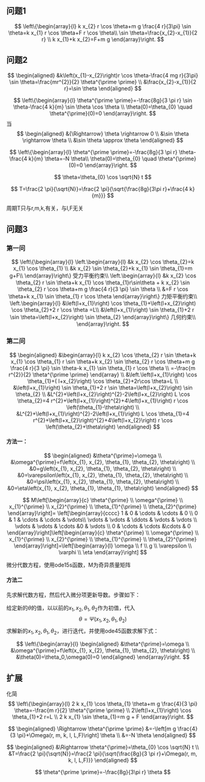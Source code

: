  ## 问题1

$$
\left\{\begin{array}{l}
k x_{2} r \cos \theta+m g \frac{4 r}{3\pi} \sin \theta=k x_{1} r \cos \theta+F r \cos \theta\\
\sin \theta=\frac{x_{2}-x_{1}}{2 r} \\
k x_{1}+k x_{2}=F+m g
\end{array}\right.
$$



## 问题2

$$
\begin{aligned}
&k\left(x_{1}-x_{2}\right)r \cos \theta-\frac{4 mg r}{3\pi} \sin \theta=\frac{mr^{2}}{2} \theta^{\prime \prime} \\
&\frac{x_{2}-x_{1}}{2 r}=\sin \theta
\end{aligned}
$$


$$
\left\{\begin{array}{l}
\theta^{\prime \prime}=-\frac{8g}{3 \pi r} \sin \theta-\frac{4 k}{m} \sin \theta \cos \theta \\
\theta(0)=\theta_{0} \quad \theta^{\prime}(0)=0
\end{array}\right.
$$
当
$$
\begin{aligned}
&{\Rightarrow} \theta \rightarrow 0 \\
&\sin \theta \rightarrow \theta \\
&\sin \theta \approx \theta
\end{aligned}
$$

$$
\left\{\begin{array}{l}
\theta^{\prime \prime}=-\frac{8g}{3 \pi r} \theta-\frac{4 k}{m} \theta=-N \theta\\
\theta(0)=\theta_{0} \quad \theta^{\prime}(0)=0
\end{array}\right.
$$

$$
\theta=\theta_{0} \cos \sqrt{N} t
$$

$$
T=\frac{2 \pi}{\sqrt{N}}=\frac{2 \pi}{\sqrt{\frac{8g}{3\pi r}+\frac{4 k}{m}}}
$$

周期T只与r,m,k,有关，与l,F无关

## 问题3

### 第一问



$$
\left\{\begin{array}{l}
\left.\begin{array}{l}
&k x_{2} \cos \theta_{2}=k x_{1} \cos \theta_{1} \\
&k x_{2} \sin \theta_{2}+k x_{1} \sin \theta_{1}=m g+F\\
\end{array}\right\} 受力平衡约束\\
\left.\begin{array}{l}
&k x_{2} \cos \theta_{2} r \sin \theta+k x_{1} \cos \theta_{1}r\sin\theta + k x_{2} \sin \theta_{2} r \cos \theta+m g \frac{4 r}{3 \pi} \sin \theta \\
&=F r \cos \theta+k x_{1} \sin \theta_{1} r \cos \theta
\end{array}\right\} 力矩平衡约束\\
\left.\begin{array}{l}
&\left(l+x_{1}\right) \cos \theta_{1}+\left(l+x_{2}\right) \cos \theta_{2}+2 r \cos \theta =L\\
&\left(l+x_{1}\right) \sin \theta_{1}+2 r \sin \theta=\left(l+x_{2}\right) \sin \theta_{2}
\end{array}\right\} 几何约束\\
\end{array}\right.
$$

### 第二问


$$
\begin{aligned}
&\begin{array}{l}
k x_{2} \cos \theta_{2} r \sin \theta+k x_{1} \cos \theta_{1} r \sin \theta+k x_{2} \sin \theta_{2} r \cos \theta+m g \frac{4 r}{3 \pi} \sin \theta-k x_{1} \sin \theta_{1} r \cos \theta \\
=-\frac{m r^{2}}{2} \theta^{\prime \prime}
\end{array} \\
&\left.\left(l+x_{1}\right) \cos \theta_{1}+( l+x_{2}\right) \cos \theta_{2}+2r\cos \theta=L \\
&\left(l+x_{1}\right) \sin \theta_{1}+2 r \sin \theta=\left(l+x_{2}\right) \sin \theta_{2} \\
&L^{2}+\left(l+x_{2}\right)^{2}-2\left(l+x_{2}\right) L \cos \theta_{2}=4 r^{2}+\left(l+x_{1}\right)^{2}+4\left(l+x_{1}\right) r \cos \left(\theta_{1}-\theta\right) \\
&L^{2}+\left(l+x_{1}\right)^{2}-2\left(l+x_{1}\right) L \cos \theta_{1}=4 r^{2}+\left(l+x_{2}\right)^{2}+4\left(l+x_{2}\right) r \cos \left(\theta_{2}+\theta\right) 
\end{aligned}
$$

#### 方法一：




$$
\begin{aligned}
&\theta^{\prime}=\omega \\
&\omega^{\prime}=f\left(x_{1}, x_{2}, \theta_{1}, \theta_{2}, \theta\right) \\
&0=g\left(x_{1}, x_{2}, \theta_{1}, \theta_{2}, \theta\right) \\
&0=\varepsilon\left(x_{1}, x_{2}, \theta_{1}, \theta_{2}, \theta\right) \\
&0=\psi\left(x_{1}, x_{2}, \theta_{1}, \theta_{2}, \theta\right) \\
&0=\eta\left(x_{1}, x_{2}, \theta_{1}, \theta_{1}, \theta\right)
\end{aligned}
$$


$$
M\left[\begin{array}{c}
\theta^{\prime} \\
\omega^{\prime} \\
x_{1}^{\prime} \\
x_{2}^{\prime} \\
\theta_{1}^{\prime} \\
\theta_{2}^{\prime}
\end{array}\right]=
\left[\begin{array}{cccc}
1 & 0 & \cdots &  \cdots & 0 \\
0 & 1 & \cdots & \cdots & \vdots\\
\vdots & \vdots & \ddots & \vdots & \vdots \\
\vdots & \vdots & \cdots &0 & \vdots \\
0 & \cdots & \cdots &\cdots & 0
\end{array}\right]\left[\begin{array}{c}
\theta^{\prime} \\
\omega^{\prime} \\
x_{1}^{\prime} \\
x_{2}^{\prime} \\
\theta_{1}^{\prime} \\
\theta_{2}^{\prime}
\end{array}\right]=\left[\begin{array}{l}
\omega \\
f \\
g \\
\varepsilon \\
\varphi \\
\eta
\end{array}\right]
$$

微分代数方程，使用ode15s函数，M为奇异质量矩阵

#### 方法二



先求解代数方程，然后代入微分项更新导数。步骤如下：

给定新的$\theta$的值，以以前的$x_1,x_2,\theta_1,\theta_2$作为初值，代入
$$
\theta= \Psi\left( x_1,x_2,\theta_1,\theta_2\right)
$$
求解新的$x_1,x_2,\theta_1,\theta_2$，进行迭代，并使用ode45函数求解下式：


$$
\left\{\begin{array}{l}
\begin{aligned}
&\theta^{\prime}=\omega \\
&\omega^{\prime}=f\left(x_{1}, x_{2}, \theta_{1}, \theta_{2}, \theta\right) \\
&\theta(0)=\theta_0,\omega(0)=0
\end{aligned}
\end{array}\right.
$$




## 扩展

化简
$$
\left\{\begin{array}{l}
2 k x_{1} \cos \theta_{1} \theta+m g \frac{4}{3 \pi} \theta=-\frac{m r}{2} \theta^{\prime \prime} \\
2\left(l+x_{1}\right) \cos \theta_{1}+2 r=L \\
2 k x_{1} \sin \theta_{1}=m g + F
\end{array}\right.
$$

$$
\begin{aligned}
\Rightarrow \theta^{\prime \prime} &=-\left[m g \frac{4}{3 \pi}+\Omega(r, m, k, l, L,F)\right] \theta \\
&=-N \theta
\end{aligned}
$$

$$
\begin{aligned}
&\Rightarrow \theta^{\prime}=\theta_{0} \cos \sqrt{N} t \\
&T=\frac{2 \pi}{\sqrt{N}}=\frac{2 \pi}{\sqrt{\frac{8g}{3 \pi r}+\Omega(r, m, k, l, L,F)}}
\end{aligned}
$$

$$
 \theta^{\prime \prime}=-\frac{8g}{3\pi r} \theta
$$

